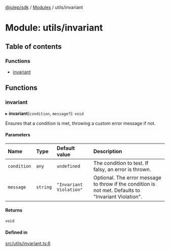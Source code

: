 [@julep/sdk](../README.md) / [Modules](../modules.md) / utils/invariant

# Module: utils/invariant

## Table of contents

### Functions

- [invariant](utils_invariant.md#invariant)

## Functions

### invariant

▸ **invariant**(`condition`, `message?`): `void`

Ensures that a condition is met, throwing a custom error message if not.

#### Parameters

| Name | Type | Default value | Description |
| :------ | :------ | :------ | :------ |
| `condition` | `any` | `undefined` | The condition to test. If falsy, an error is thrown. |
| `message` | `string` | `"Invariant Violation"` | Optional. The error message to throw if the condition is not met. Defaults to "Invariant Violation". |

#### Returns

`void`

#### Defined in

[src/utils/invariant.ts:6](https://github.com/julep-ai/julep/blob/2c7c0f4269512dbb3c82921f1800e20f24ded474/sdks/ts/src/utils/invariant.ts#L6)
